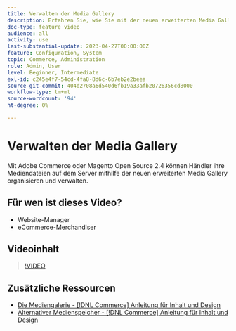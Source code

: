 ```yaml
---
title: Verwalten der Media Gallery
description: Erfahren Sie, wie Sie mit der neuen erweiterten Media Gallery Mediendateien auf dem Server organisieren und verwalten können.
doc-type: feature video
audience: all
activity: use
last-substantial-update: 2023-04-27T00:00:00Z
feature: Configuration, System
topic: Commerce, Administration
role: Admin, User
level: Beginner, Intermediate
exl-id: c245e4f7-54cd-4fa8-8d6c-6b7eb2e2beea
source-git-commit: 404d2708a6d540d6fb19a33afb20726356cd8000
workflow-type: tm+mt
source-wordcount: '94'
ht-degree: 0%

---
```


# Verwalten der Media Gallery

Mit Adobe Commerce oder Magento Open Source 2.4 können Händler ihre Mediendateien auf dem Server mithilfe der neuen erweiterten Media Gallery organisieren und verwalten.

## Für wen ist dieses Video?

- Website-Manager
- eCommerce-Merchandiser

## Videoinhalt

>[!VIDEO](https://video.tv.adobe.com/v/343785?quality=12&learn=on)

## Zusätzliche Ressourcen

- [Die Mediengalerie - [!DNL Commerce] Anleitung für Inhalt und Design](https://experienceleague.adobe.com/docs/commerce-admin/content-design/media/gallery/media-gallery.html)
- [Alternativer Medienspeicher - [!DNL Commerce] Anleitung für Inhalt und Design](https://experienceleague.adobe.com/docs/commerce-admin/content-design/media/storage/media-storage.html)
